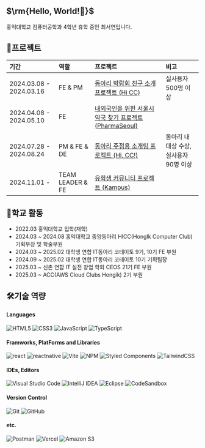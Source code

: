 <h2>$\rm{Hello, World!🖤}$</h2>
홍익대학교 컴퓨터공학과 4학년 휴학 중인 최서연입니다.

## 🌟프로젝트
|기간|역할|프로젝트|비고|
|:---|:---|:---|:---|
2024.03.08 - 2024.03.16|FE & PM|[동아리 박람회 친구 소개 프로젝트 (Hi CC)](https://github.com/yooooonshine/HongikClubFairProject)|실사용자 500명 이상|
2024.04.08 - 2024.05.10|FE|[내외국인을 위한 서울시 약국 찾기 프로젝트 (PharmaSeoul)](https://github.com/Seoul-Pharmacy/frontend)||
2024.07.28 - 2024.08.24|PM & FE & DE|[동아리 주점용 소개팅 프로젝트 (Hi, CC!)](https://github.com/HICC-2024-PROJECT-PRESENTATION-CONTEST/Team3-Frontend)|동아리 내 대상 수상, 실사용자 90명 이상|
2024.11.01 - |TEAM LEADER & FE|[유학생 커뮤니티 프로젝트 (Kampus)](https://github.com/IT-Cotato/10th-Kampus-FE)||

## 🏫학교 활동
- 2022.03 홍익대학교 입학(재학)
- 2024.03 ~ 2024.08 홍익대학교 중앙동아리 HICC(HongIk Computer Club) 기획부장 및 학술부원
- 2024.03 ~ 2025.02 대학생 연합 IT동아리 코테이토 9기, 10기 FE 부원
- 2024.09 ~ 2025.02 대학생 연합 IT동아리 코테이토 10기 기획팀장
- 2025.03 ~ 신촌 연합 IT 실전 창업 학회 CEOS 21기 FE 부원
- 2025.03 ~ ACC(AWS Cloud Clubs Hongik) 2기 부원

## 🛠️기술 역량
#### Languages
![HTML5](https://img.shields.io/badge/html5-%23E34F26.svg?style=for-the-badge&logo=html5&logoColor=white) ![CSS3](https://img.shields.io/badge/css3-%231572B6.svg?style=for-the-badge&logo=css3&logoColor=white) ![JavaScript](https://img.shields.io/badge/javascript-%23323330.svg?style=for-the-badge&logo=javascript&logoColor=%23F7DF1E) ![TypeScript](https://img.shields.io/badge/typescript-%23007ACC.svg?style=for-the-badge&logo=typescript&logoColor=white)
#### Framworks, PlatForms and Libraries
![react](https://img.shields.io/badge/React-20232A?style=for-the-badge&logo=react&logoColor=61DAFB) ![reactnative](https://img.shields.io/badge/ReactNative-61DAFB?style=for-the-badge&logo=react&logoColor=black) ![Vite](https://img.shields.io/badge/vite-%23646CFF.svg?style=for-the-badge&logo=vite&logoColor=white) ![NPM](https://img.shields.io/badge/NPM-%23CB3837.svg?style=for-the-badge&logo=npm&logoColor=white) ![Styled Components](https://img.shields.io/badge/styled--components-DB7093?style=for-the-badge&logo=styled-components&logoColor=white) ![TailwindCSS](https://img.shields.io/badge/tailwindcss-%2338B2AC.svg?style=for-the-badge&logo=tailwind-css&logoColor=white)
#### IDEs, Editors
![Visual Studio Code](https://img.shields.io/badge/Visual%20Studio%20Code-0078d7.svg?style=for-the-badge&logo=visual-studio-code&logoColor=white) ![IntelliJ IDEA](https://img.shields.io/badge/IntelliJIDEA-000000.svg?style=for-the-badge&logo=intellij-idea&logoColor=white) ![Eclipse](https://img.shields.io/badge/Eclipse-FE7A16.svg?style=for-the-badge&logo=Eclipse&logoColor=white) ![CodeSandbox](https://img.shields.io/badge/Codesandbox-040404?style=for-the-badge&logo=codesandbox&logoColor=DBDBDB)
#### Version Control
![Git](https://img.shields.io/badge/git-%23F05033.svg?style=for-the-badge&logo=git&logoColor=white) ![GitHub](https://img.shields.io/badge/github-%23121011.svg?style=for-the-badge&logo=github&logoColor=white)
#### etc.
![Postman](https://img.shields.io/badge/Postman-FF6C37?style=for-the-badge&logo=postman&logoColor=white) ![Vercel](https://img.shields.io/badge/vercel-%23000000.svg?style=for-the-badge&logo=vercel&logoColor=white) ![Amazon S3](https://img.shields.io/badge/Amazon%20S3-FF9900?style=for-the-badge&logo=amazons3&logoColor=white)
